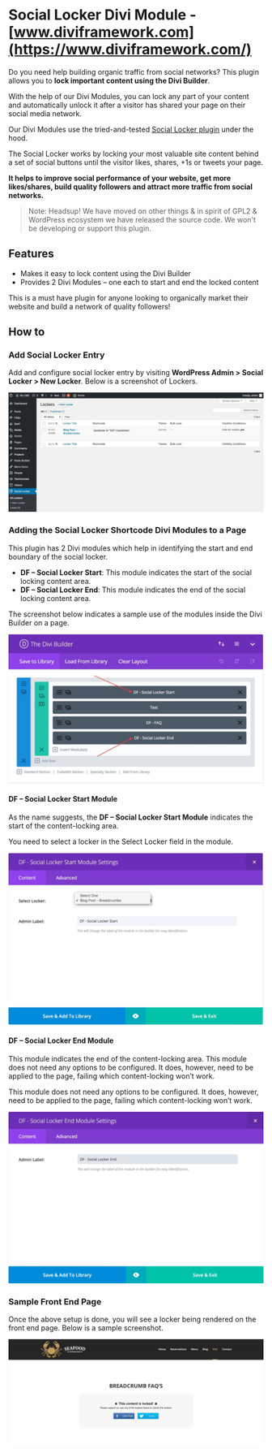 # Social Locker Divi Module - [www.diviframework.com](https://www.diviframework.com/)

Do you need help building organic traffic from social networks? This plugin allows you to **lock important content using the Divi Builder**.

With the help of our Divi Modules, you can lock any part of your content and automatically unlock it after a visitor has shared your page on their social media network.

Our Divi Modules use the tried-and-tested [Social Locker plugin](https://wordpress.org/plugins/social-locker/) under the hood.

The Social Locker works by locking your most valuable site content behind a set of social buttons until the visitor likes, shares, +1s or tweets your page.

**It helps to improve social performance of your website, get more likes/shares, build quality followers and attract more traffic from social networks.**

> Note: Headsup! We have moved on other things & in spirit of GPL2 & WordPress ecosystem we have released the source code. We won't be developing or support this plugin. 

## Features

* Makes it easy to lock content using the Divi Builder
* Provides 2 Divi Modules – one each to start and end the locked content

This is a must have plugin for anyone looking to organically market their website and build a network of quality followers!

## How to

### Add Social Locker Entry

Add and configure social locker entry by visiting **WordPress Admin > Social Locker > New Locker**. Below is a screenshot of Lockers.

![Social Locker Entry](assets/social-locker-shortcode-module-lockers.jpg "Social Locker Entry")

### Adding the Social Locker Shortcode Divi Modules to a Page

This plugin has 2 Divi modules which help in identifying the start and end boundary of the social locker.

* **DF – Social Locker Start**: This module indicates the start of the social locking content area.
* **DF – Social Locker End**: This module indicates the end of the social locking content area.

The screenshot below indicates a sample use of the modules inside the Divi Builder on a page.

![Social locker shortcodes divi modules](assets/social-locker-shortcode-module-divi-builder-page.jpg "Social locker shortcodes divi modules")

#### DF – Social Locker Start Module

As the name suggests, the **DF – Social Locker Start Module** indicates the start of the content-locking area.

You need to select a locker in the Select Locker field in the module.

![Social Locker Start Divi Module](assets/social-locker-shortcode-module-start-tag.jpg "Social Locker Start Divi Module")

#### DF – Social Locker End Module

This module indicates the end of the content-locking area. This module does not need any options to be configured. It does, however, need to be applied to the page, failing which content-locking won’t work.

This module does not need any options to be configured. It does, however, need to be applied to the page, failing which content-locking won’t work.

![Social locker end divi module](assets/social-locker-shortcode-module-end-tag.jpg "Social locker end divi module")


### Sample Front End Page

Once the above setup is done, you will see a locker being rendered on the front end page. Below is a sample screenshot.

![Sample social locker divi module page](assets/social-locker-shortcode-module-frontend-page.jpg "Sample social locker divi module page")